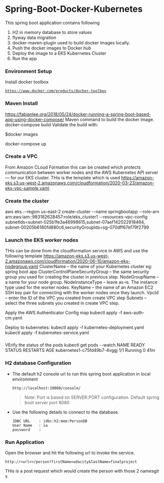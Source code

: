 # Spring-Boot-Docker-Kubernetes
This spring boot application contains following
1. H2 in memory database to store values
2. flyway data migration
3. docker-maven-plugin used to build docker images locally.
5. Push the docker images to Docker hub
4. Deploy the image to a EKS Kubernetes Cluster
5. Run the app
 
### Environment Setup
Install docker toolbox

[`https://www.docker.com/products/docker-toolbox`](https://www.docker.com/products/docker-toolbox)

### Maven Install
https://fabianlee.org/2018/05/24/docker-running-a-spring-boot-based-app-using-docker-compose/
Maven command to build the docker image.
 docker-compose build
Validate the build with:

$docker images

docker-compose up

### Create a VPC
From Amazon CLoud Formation this can be created which protects communication between worker nodes 
and the AWS Kubernetes API server— for our EKS cluster.
THis is the template which is used
https://amazon-eks.s3.us-west-2.amazonaws.com/cloudformation/2020-03-23/amazon-eks-vpc-sample.yaml

### Create the cluster
aws eks --region us-east-2 create-cluster 
--name springbootapp 
--role-arn arn:aws:iam::983182628457:role/eks_cluster1 
--resources-vpc-config subnetIds=subnet-025b1fe3a46998615,subnet-07aef142022918464,
subnet-00205b6180fd880c6,securityGroupIds=sg-070dff67ef79f2799

### Launch the EKS worker nodes
THis can be done from the cloudformation service in AWS and use the following template
https://amazon-eks.s3.us-west-2.amazonaws.com/cloudformation/2020-06-10/amazon-eks-nodegroup.yaml
ClusterName – the name of your Kubernetes cluster eg: spring boot app
ClusterControlPlaneSecurityGroup – the same security group you used for creating the cluster in previous step.
NodeGroupName – a name for your node group.
NodeInstanceType – leave as-is. The instance type used for the worker nodes.
KeyName – the name of an Amazon EC2 SSH key pair for connecting with the worker nodes once they launch.
VpcId – enter the ID of the VPC you created from create VPC step
Subnets – select the three subnets you created in create VPC step.


Apply the AWS Authenticator Config map
kubectl apply -f aws-auth-cm.yaml

Deploy to kubernetes:
kubectl apply -f kubernetes-deployment.yaml
kubectl apply -f kubernetes-service.yaml

###
VErify the status of the pods 
kubectl get pods --watch
NAME                          READY   STATUS    RESTARTS   AGE
kubernetes1-c75fd49b7-4vggj   1/1     Running   0          41m

### H2 database Configuration

* The default h2 console url to run this spring boot application in local environment

    ````
    http://localhost:10000/console/
    ````
    > Note: Port is based on SERVER.PORT configuration. Default spring boot server port 8080


* Use the following details to connect to the database.

    ````
    JDBC URL    : jdbc:h2:mem:PersonDB
    User Name   : sa
    password    :
    ````
### Run Application

Open the browser and hit the following url to invoke the service.
````
http://<url>>/person?firstName=udacity&lastName=finalproject
````
THis is a post request which would create the person with those 2 namesgit s
